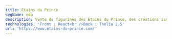 ```yaml
---
title: Etains du Prince
svgName: edp
description: Vente de figurines des Étains du Prince, des créations issues d'une longue phase de recherche et de documentation
technologies: 'Front : React<br />Back : Thelia 2.5'
url: 'https://www.etains-du-prince.com/'
---
```

